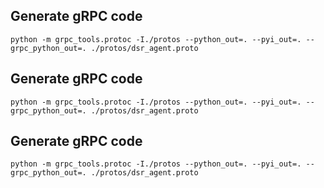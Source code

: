 ## Generate gRPC code
```
python -m grpc_tools.protoc -I./protos --python_out=. --pyi_out=. --grpc_python_out=. ./protos/dsr_agent.proto
```
## Generate gRPC code
```
python -m grpc_tools.protoc -I./protos --python_out=. --pyi_out=. --grpc_python_out=. ./protos/dsr_agent.proto
```
## Generate gRPC code
```
python -m grpc_tools.protoc -I./protos --python_out=. --pyi_out=. --grpc_python_out=. ./protos/dsr_agent.proto
```
